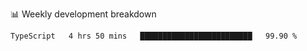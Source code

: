 📊 Weekly development breakdown
<!--START_SECTION:waka-->
```text
TypeScript   4 hrs 50 mins   █████████████████████████   99.90 % 
```
<!--END_SECTION:waka-->
